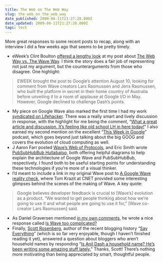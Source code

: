 ```yaml
---
title: The Web on The Web Way
slug: the_web_on_the_web_way
date_published: 2009-08-11T21:27:28.000Z
date_updated: 2009-08-11T21:27:28.000Z
tags: tech
---
```


More great responses to some recent posts to recap, along with an interview I did a few weeks ago that seems to be pretty timely.

- eWeek’s Clint Boulton [offered a lengthy look](http://www.eweek.com/index2.php?option=content&amp;task=view&amp;id=55422&amp;pop=1&amp;hide_ads=1&amp;page=0&amp;hide_js=1) at my post about [The Web Way vs. The Wave Way](http://dashes.com/anil/2009/08/what-works-the-web-way-vs-the-wave-way.html). I think the story does a fair job of representing not just my argument, but the counterarguments from those who disagree. One highlight:

> EWEEK brought the post to Google’s attention August 10, looking for comment from Wave creators Lars Rasmussen and Jens Rasmussen, who built the platform in secret in their home country of Australia before unveiling it to a room of applause at Google I/O in May. However, Google declined to challenge Dash’s points.

- My piece on Google Wave also marked the first time I had my work [syndicated on Lifehacker](http://lifehacker.com/5332540/what-works-the-web-way-vs-the-wave-way). There was a really smart and lively discussion in response, with the highlight for me being the comment, “[What a great article and discussion. It’s feeling like old school LH in here today!](http://lifehacker.com/5332540/what-works-the-web-way-vs-the-wave-way#c14658828)” I also earned my second mention on the excellent “[This Week in Google](http://twit.tv/twig2)” podcast, which goes beyond just talking about the big GOOG and covers the evolution of cloud computing as well.
- J Aaron Farr posted [Wave’s Web of Protocols](http://cubiclemuses.com/cm/articles/2009/08/09/waves-web-of-protocols/), and Eric Smith wrote [PubSubHubBub Hullabaloo](http://thelimberlambda.com/2009/08/10/pubsubhubbub-hullabaloo/), both offering helpful diagrams to help explain the architecture of Google Wave and PubSubHubBub, respectively. I found both to be useful starting points for understanding these technologies if you’re more of a visual thinker.
- I’d meant to include a link in my original Wave post to [A Google Wave reality check](http://news.cnet.com/8301-17939_109-10300445-2.html), where Tom Krazit at CNET provided some interesting glimpses behind the scenes of the making of Wave. A key quote:

> Google believes developer feedback is crucial to [Wave’s] evolution as a product. “We wanted to get people thinking about how we’re going to use it and what people are going to use it for,” [Wave co-creator Lars Rasmussen] said.

- As Daniel Graversen mentioned [in my own comments](http://dashes.com/anil/2009/08/what-works-the-web-way-vs-the-wave-way.html#comment-661362), he wrote a nice response called [Is Wave too complicated?](http://www.masteringwave.com/2009/08/is-wave-to-complicated/)
- Finally, [Scott Rosenberg](http://www.sayeverything.com/), author of the recent blogging history “[Say Everything](http://www.amazon.com/gp/product/0307451364?ie=UTF8&amp;tag=2020-20&amp;linkCode=as2&amp;camp=1789&amp;creative=390957&amp;creativeASIN=0307451364)” (which is so far very enjoyable, though I haven’t finished reading it yet), answered a question about bloggers who aren’t household names by responding “[Is Anil Dash a household name? He’s been writing some amazing stuff lately.](http://www.socialmedia.biz/2009/08/06/7-questions-for-the-author-of-say-everything/)” Thanks, Scott! There’s nothing more motivating than being appreciated by smart, thoughtful people.
